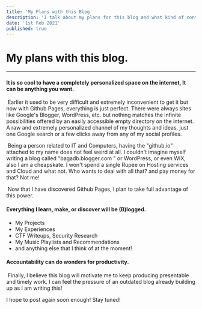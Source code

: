 ```yaml
---
title: 'My Plans with this Blog'
description: 'I talk about my plans for this blog and what kind of content I will be posting.'
date: '1st Feb 2021'
published: true
---
```


# My plans with this blog.

------

#### It is so cool to have a completely personalized space on the internet, It can be anything you want. 

​	Earlier it used to be very difficult and extremely inconvenient to get it but now with Github Pages, everything is just perfect. There were always sites like Google's Blogger, WordPress, etc. but nothing matches the infinite possibilities offered by an easily accessible empty directory on the internet. A raw and extremely personalized channel of my thoughts and ideas, just one Google search or a few clicks away from any of my social profiles.

​	Being a person related to IT and Computers, having the "github.io" attached to my name does not feel weird at all. I couldn't imagine myself writing a blog called "bagadb.blogger.com " or WordPress, or even WIX, also I am a cheapskate. I won't spend a single Rupee on Hosting services and Cloud and what not. Who wants to deal with all that? and pay money for that? Not me!

​	Now that I have discovered Github Pages, I plan to take full advantage of this power.

#### Everything I learn, make, or discover will be (B)logged.

- My Projects
- My Experiences
- CTF Writeups, Security Research
- My Music Playlists and Recommendations
- and anything else that I think of at the moment!

#### Accountability can do wonders for productivity.

​	Finally, I believe this blog will motivate me to keep producing presentable and timely work. I can feel the pressure of an outdated blog already building up as I am writing this!

I hope to post again soon enough! Stay tuned!

